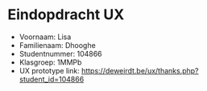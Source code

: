 # Eindopdracht UX

- Voornaam: Lisa
- Familienaam: Dhooghe
- Studentnummer: 104866
- Klasgroep: 1MMPb
- UX prototype link: https://deweirdt.be/ux/thanks.php?student_id=104866